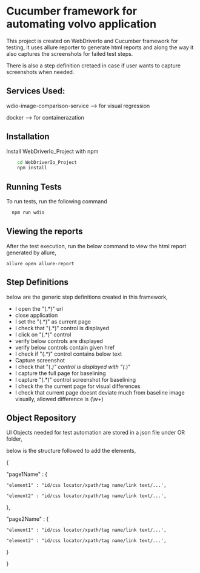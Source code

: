 
# Cucumber framework for automating volvo application

This project is created on WebDriverIo and Cucumber framework for testing, it uses allure reporter to generate html reports and along the way it also captures the screenshots for failed test steps.

There is also a step definition cretaed in case if user wants to capture screenshots when needed.




## Services Used:

wdio-image-comparison-service --> for visual regression

docker --> for containerazation


## Installation

Install WebDriverIo_Project with npm

```bash
    cd WebDriverIo_Project
    npm install
```
    
## Running Tests

To run tests, run the following command

```bash
  npm run wdio
```


## Viewing the reports

After the test execution, run the below command to view the html report generated by allure,

```
allure open allure-report
```
## Step Definitions

below are the generic step definitions created in this framework,

- I open the \"(.*)\" url
- close application
- I set the \"(.*)\" as current page
- I check that \"(.*)\" control is displayed
- I click on \"(.*)\" control
- verify below controls are displayed
- verify below controls contain given href
- I check if \"(.*)\" control contains below text
- Capture screenshot
- I check that \"(.*)\" control is displayed with \"(.*)\"
- I capture the full page for baselining
- I capture \"(.*)\" control screenshot for baselining
- I check the the current page for visual differences
- I check that current page doesnt deviate much from baseline image visually, allowed difference is (\w+)

## Object Repository

UI Objects needed for test automation are stored in a json file under OR folder,

below is the structure followed to add the elements,

{

  "page1Name" : {

    "element1" : "id/css locator/xpath/tag name/link text/...',

    "element2" : "id/css locator/xpath/tag name/link text/...',

  },

  "page2Name" : {

    "element1" : "id/css locator/xpath/tag name/link text/...',

    "element2" : "id/css locator/xpath/tag name/link text/...',

  }
  
}

